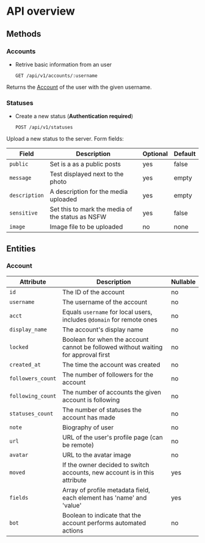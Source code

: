 # API overview

## Methods

### Accounts

- Retrive basic information from an user

      GET /api/v1/accounts/:username

Returns the [Account](#Account) of the user with the given username.

### Statuses

- Create a new status (**Authentication required**)

      POST /api/v1/statuses

Upload a new status to the server. Form fields:

| Field         | Description                                      | Optional | Default |
| ------------- | -------------------------------------------------| -------- | ------- |
| `public`      | Set is a as a public posts                       | yes      | false   |
| `message`     | Test displayed next to the photo                 | yes      | empty   |
| `description` | A description for the media uploaded             | yes      | empty   |
| `sensitive`   | Set this to mark the media of the status as NSFW | yes      | false   |
| `image`       | Image file to be uploaded                        | no       | none    |

## Entities

### Account

| Attribute                | Description                                                                        | Nullable |
| ------------------------ | ---------------------------------------------------------------------------------- | -------- |
| `id`                     | The ID of the account                                                              | no       |
| `username`               | The username of the account                                                        | no       |
| `acct`                   | Equals `username` for local users, includes `@domain` for remote ones              | no       |
| `display_name`           | The account's display name                                                         | no       |
| `locked`                 | Boolean for when the account cannot be followed without waiting for approval first | no       |
| `created_at`             | The time the account was created                                                   | no       |
| `followers_count`        | The number of followers for the account                                            | no       |
| `following_count`        | The number of accounts the given account is following                              | no       |
| `statuses_count`         | The number of statuses the account has made                                        | no       |
| `note`                   | Biography of user                                                                  | no       |
| `url`                    | URL of the user's profile page (can be remote)                                     | no       |
| `avatar`                 | URL to the avatar image                                                            | no       |
| `moved`                  | If the owner decided to switch accounts, new account is in this attribute          | yes      |
| `fields`                 | Array of profile metadata field, each element has 'name' and 'value'               | yes      |
| `bot`                    | Boolean to indicate that the account performs automated actions                    | no       |

